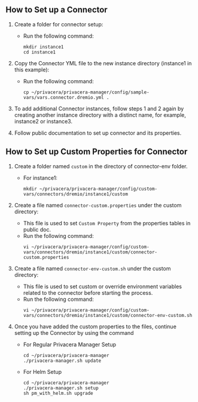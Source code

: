 ## How to Set up a Connector


1. Create a folder for connector setup:
    - Run the following command:
      ```
      mkdir instance1
      cd instance1
      ```

2. Copy the Connector YML file to the new instance directory (instance1 in this example):
    - Run the following command:
      ```
      cp ~/privacera/privacera-manager/config/sample-vars/vars.connector.dremio.yml .
      ```

3. To add additional Connector instances, follow steps 1 and 2 again by creating another instance directory with a distinct name, for example, instance2 or instance3.

4. Follow public documentation to set up connector and its properties.

##     How to Set up Custom Properties for Connector

1. Create a folder named `custom` in the directory of connector-env folder.
    - For instance1:
      ```
      mkdir ~/privacera/privacera-manager/config/custom-vars/connectors/dremio/instance1/custom
      ```

2. Create a file named `connector-custom.properties` under the custom directory:
    - This file is used to set `Custom Property` from the properties tables in public doc.
    - Run the following command:
      ```
      vi ~/privacera/privacera-manager/config/custom-vars/connectors/dremio/instance1/custom/connector-custom.properties
      ```

3. Create a file named `connector-env-custom.sh` under the custom directory:
    - This file is used to set custom or override environment variables related to the connector before starting the process.
    - Run the following command:
      ```
      vi ~/privacera/privacera-manager/config/custom-vars/connectors/dremio/instance1/custom/connector-env-custom.sh
      ```

4. Once you have added the custom properties to the files, continue setting up the Connector by using the command
    - For Regular Privacera Manager Setup
       ```
       cd ~/privacera/privacera-manager
       ./privacera-manager.sh update
       ```
    - For Helm Setup
       ```
       cd ~/privacera/privacera-manager 
       ./privacera-manager.sh setup
       sh pm_with_helm.sh upgrade
       ```